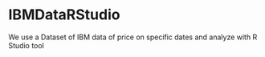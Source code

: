 # IBMDataRStudio
We use a Dataset of IBM data of price on specific dates and analyze with R Studio tool
